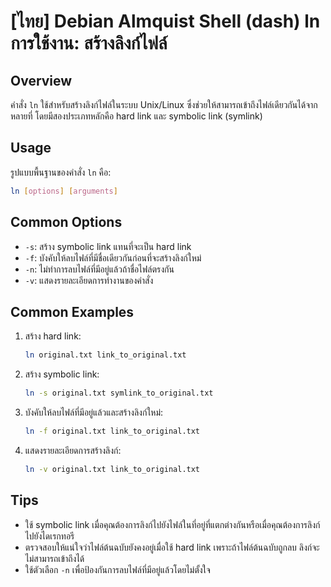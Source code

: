 # [ไทย] Debian Almquist Shell (dash) ln การใช้งาน: สร้างลิงก์ไฟล์

## Overview
คำสั่ง `ln` ใช้สำหรับสร้างลิงก์ไฟล์ในระบบ Unix/Linux ซึ่งช่วยให้สามารถเข้าถึงไฟล์เดียวกันได้จากหลายที่ โดยมีสองประเภทหลักคือ hard link และ symbolic link (symlink)

## Usage
รูปแบบพื้นฐานของคำสั่ง `ln` คือ:

```bash
ln [options] [arguments]
```

## Common Options
- `-s`: สร้าง symbolic link แทนที่จะเป็น hard link
- `-f`: บังคับให้ลบไฟล์ที่มีชื่อเดียวกันก่อนที่จะสร้างลิงก์ใหม่
- `-n`: ไม่ทำการลบไฟล์ที่มีอยู่แล้วถ้าชื่อไฟล์ตรงกัน
- `-v`: แสดงรายละเอียดการทำงานของคำสั่ง

## Common Examples
1. สร้าง hard link:
   ```bash
   ln original.txt link_to_original.txt
   ```

2. สร้าง symbolic link:
   ```bash
   ln -s original.txt symlink_to_original.txt
   ```

3. บังคับให้ลบไฟล์ที่มีอยู่แล้วและสร้างลิงก์ใหม่:
   ```bash
   ln -f original.txt link_to_original.txt
   ```

4. แสดงรายละเอียดการสร้างลิงก์:
   ```bash
   ln -v original.txt link_to_original.txt
   ```

## Tips
- ใช้ symbolic link เมื่อคุณต้องการลิงก์ไปยังไฟล์ในที่อยู่ที่แตกต่างกันหรือเมื่อคุณต้องการลิงก์ไปยังไดเรกทอรี
- ตรวจสอบให้แน่ใจว่าไฟล์ต้นฉบับยังคงอยู่เมื่อใช้ hard link เพราะถ้าไฟล์ต้นฉบับถูกลบ ลิงก์จะไม่สามารถเข้าถึงได้
- ใช้ตัวเลือก `-n` เพื่อป้องกันการลบไฟล์ที่มีอยู่แล้วโดยไม่ตั้งใจ